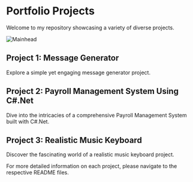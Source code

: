 
# Portfolio Projects

Welcome to my repository showcasing a variety of diverse projects.

![Mainhead](https://github.com/TechPodx/Style-Repo/blob/cbd1a3fdca0b3a0141be56fc7906fad3e8ad4985/Portfolio.jpg)

## Project 1: Message Generator

Explore a simple yet engaging message generator project.

## Project 2: Payroll Management System Using C#.Net

Dive into the intricacies of a comprehensive Payroll Management System built with C#.Net.

## Project 3: Realistic Music Keyboard

Discover the fascinating world of a realistic music keyboard project.

For more detailed information on each project, please navigate to the respective README files.